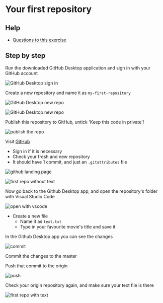 # Your first repository

## Help

- [Questions to this exercise](https://stackoverflow.com/c/greenfoxacademy/questions/tagged/#)

## Step by step

Run the downloaded GitHub Desktop application and sign in with your GitHub account

![GitHub Desktop sign in](../assets/my-first-repository/git-desktop-signin.png)

Create a new repository and name it as `my-first-repository`

![GitHub Desktop new repo](../assets/my-first-repository/git-create-repository-1.png)

![GitHub Desktop new repo](../assets/my-first-repository/git-create-repository-2.png)

Publish this repository to GitHub, untick 'Keep this code in private'!

![publish the repo](../assets/my-first-repository/git-desktop-publish.png)

Visit [GitHub](https://github.com/)
  - Sign in if it is necessary
  - Check your fresh and new repository
  - It should have 1 commit, and just an `.gitattributes` file

![github landing page](../assets/my-first-repository/git-github.png)

![first repo without text](../assets/my-first-repository/git-github-repository-1.png) 

Now go back to the Github Desktop app, and open the repository's folder with Visual Studio Code

![open with vscode](../assets/my-first-repository/git-desktop-vscode.png) 

- Create a new file
  - Name it as `text.txt`
  - Type in your favourite movie's title and save it

In the Github Desktop app you can see the changes

![commit](../assets/my-first-repository/git-desktop-changes.png) 

Commit the changes to the master 

Push that commit to the origin

![push](../assets/my-first-repository/git-desktop-push.png) 

Check your origin repository again, and make sure your text file is there

![first repo with text](../assets/my-first-repository/git-github-repository-2.png) 